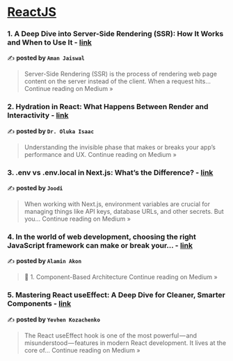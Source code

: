 
<h1><a href=https://medium.com/tag/reactjs/recommended target="_blank" rel="noopener noreferrer">ReactJS</a></h1>
<h3>1.  A Deep Dive into Server-Side Rendering (SSR): How It Works and When to Use It - <a href="https://medium.com/@TheFrontendHub/a-deep-dive-into-server-side-rendering-ssr-how-it-works-and-when-to-use-it-37b53504b8ec?source=rss------reactjs-5" target="_blank" rel="noopener noreferrer">link</a></h3>

✍️ **posted by `Aman Jaiswal`**

<blockquote>Server-Side Rendering (SSR) is the process of rendering web page content on the server instead of the client. When a request hits…
Continue reading on Medium »</blockquote>

<h3>2. Hydration in React: What Happens Between Render and Interactivity - <a href="https://medium.com/@techie_doctor/hydration-in-react-what-happens-between-render-and-interactivity-7fa17bcbe888?source=rss------reactjs-5" target="_blank" rel="noopener noreferrer">link</a></h3>

✍️ **posted by `Dr. Oluka Isaac`**

<blockquote>Understanding the invisible phase that makes or breaks your app’s performance and UX.
Continue reading on Medium »</blockquote>

<h3>3. .env vs .env.local in Next.js: What’s the Difference?  - <a href="https://joodi.medium.com/env-vs-env-local-in-next-js-whats-the-difference-40eb949d7965?source=rss------reactjs-5" target="_blank" rel="noopener noreferrer">link</a></h3>

✍️ **posted by `Joodi`**

<blockquote>When working with Next.js, environment variables are crucial for managing things like API keys, database URLs, and other secrets. But you…
Continue reading on Medium »</blockquote>

<h3>4. In the world of web development, choosing the right JavaScript framework can make or break your… - <a href="https://medium.com/@alaminakon0170/in-the-world-of-web-development-choosing-the-right-javascript-framework-can-make-or-break-your-c7fb53f42f0c?source=rss------reactjs-5" target="_blank" rel="noopener noreferrer">link</a></h3>

✍️ **posted by `Alamin Akon`**

<blockquote>🚀 1. Component-Based Architecture
Continue reading on Medium »</blockquote>

<h3>5. Mastering React useEffect: A Deep Dive for Cleaner, Smarter Components - <a href="https://ekwoster.medium.com/mastering-react-useeffect-a-deep-dive-for-cleaner-smarter-components-ee4b1913da68?source=rss------reactjs-5" target="_blank" rel="noopener noreferrer">link</a></h3>

✍️ **posted by `Yevhen Kozachenko`**

<blockquote>The React useEffect hook is one of the most powerful — and misunderstood — features in modern React development. It lives at the core of…
Continue reading on Medium »</blockquote>

